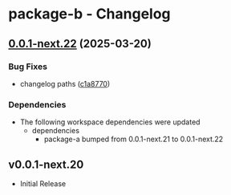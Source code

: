 # package-b - Changelog

## [0.0.1-next.22](https://github.com/obany/changelog/compare/package-b-0.0.1-next.21...package-b-0.0.1-next.22) (2025-03-20)


### Bug Fixes

* changelog paths ([c1a8770](https://github.com/obany/changelog/commit/c1a8770443c49091e15af80d6a3dec4b74dbf4b7))


### Dependencies

* The following workspace dependencies were updated
  * dependencies
    * package-a bumped from 0.0.1-next.21 to 0.0.1-next.22

## v0.0.1-next.20

- Initial Release
